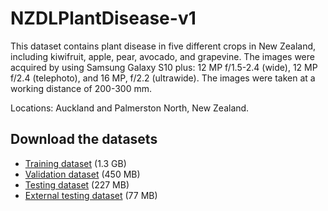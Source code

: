 # NZDLPlantDisease-v1

This dataset contains plant disease in five different crops in New Zealand, including kiwifruit, apple, pear, avocado, and grapevine. The images were acquired by using Samsung Galaxy S10 plus: 12 MP f/1.5-2.4 (wide), 12 MP f/2.4 (telephoto), and 16 MP, f/2.2 (ultrawide). The images were taken at a working distance of 200-300 mm.

Locations: Auckland and Palmerston North, New Zealand.

## Download the datasets

* [Training dataset](https://drive.google.com/u/0/uc?id=1s9c01kzDM6v_zJgUqIqnxoglH3jz947H) (1.3 GB)
* [Validation dataset](https://drive.google.com/u/0/uc?id=1vrZGhYcUBDHV_ApnGfnOQZt2k88eONov) (450 MB)
* [Testing dataset](https://drive.google.com/u/0/uc?id=1a4Qc1iH5BE8BkGm4fzzfCE143wYjL6r4) (227 MB)
* [External testing dataset](https://drive.google.com/file/d/1qLhG4MGfXPDb3XIg8GaJ6XedUM40SHfY/view?usp=sharing) (77 MB)

